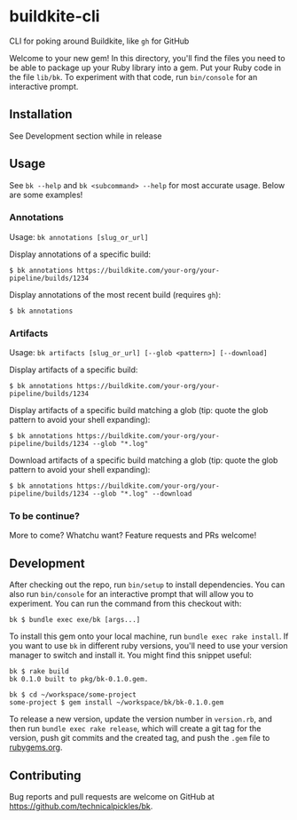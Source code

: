 # buildkite-cli

CLI for poking around Buildkite, like `gh` for GitHub

Welcome to your new gem! In this directory, you'll find the files you need to be able to package up your Ruby library into a gem. Put your Ruby code in the file `lib/bk`. To experiment with that code, run `bin/console` for an interactive prompt.

## Installation

See Development section while in release

## Usage

See `bk --help` and `bk <subcommand> --help` for most accurate usage. Below are some examples!

### Annotations

Usage: `bk annotations [slug_or_url]`

Display annotations of a specific build:

    $ bk annotations https://buildkite.com/your-org/your-pipeline/builds/1234

Display annotations of the most recent build (requires `gh`):

    $ bk annotations

### Artifacts

Usage: `bk artifacts [slug_or_url] [--glob <pattern>] [--download]`

Display artifacts of a specific build:

    $ bk annotations https://buildkite.com/your-org/your-pipeline/builds/1234

Display artifacts of a specific build matching a glob (tip: quote the glob pattern to avoid your shell expanding):

    $ bk annotations https://buildkite.com/your-org/your-pipeline/builds/1234 --glob "*.log"

Download artifacts of a specific build matching a glob (tip: quote the glob pattern to avoid your shell expanding):

    $ bk annotations https://buildkite.com/your-org/your-pipeline/builds/1234 --glob "*.log" --download

### To be continue?

More to come? Whatchu want? Feature requests and PRs welcome!

## Development

After checking out the repo, run `bin/setup` to install dependencies. You can also run `bin/console` for an interactive prompt that will allow you to experiment. You can run the command from this checkout with:

    bk $ bundle exec exe/bk [args...]

To install this gem onto your local machine, run `bundle exec rake install`. If you want to use `bk` in different ruby versions, you'll need to use your version manager to switch and install it. You might find this snippet useful:

    bk $ rake build
    bk 0.1.0 built to pkg/bk-0.1.0.gem.

    bk $ cd ~/workspace/some-project
    some-project $ gem install ~/workspace/bk/bk-0.1.0.gem

To release a new version, update the version number in `version.rb`, and then run `bundle exec rake release`, which will create a git tag for the version, push git commits and the created tag, and push the `.gem` file to [rubygems.org](https://rubygems.org).

## Contributing

Bug reports and pull requests are welcome on GitHub at https://github.com/technicalpickles/bk.
